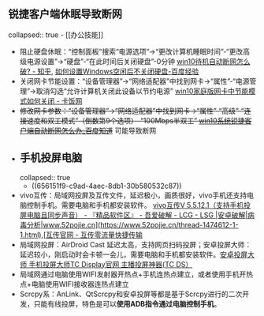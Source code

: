 ## 锐捷客户端休眠导致断网
collapsed:: true
	- [[办公技能]]
- 阻止硬盘休眠：“控制面板”搜索“电源选项”->“更改计算机睡眠时间”-“更改高级电源设置”->“硬盘”-“在此时间后关闭硬盘”-0分钟 [win10待机自动断网怎么破? - 知乎](https://www.zhihu.com/question/48111604), [如何设置Windows空闲后不关闭硬盘-百度经验](https://jingyan.baidu.com/article/0a52e3f4332777fe63ed7202.html)
- 关闭网卡节能设置：“设备管理器”->“网络适配器”中找到网卡->“属性”-“电源管理”->取消勾选“允许计算机关闭此设备以节约电源” [win10家庭版网卡中节能模式如何关闭 - 卡饭网](https://www.kafan.cn/A/1nljdp19vr.html)
- ~~修改网卡参数：“设备管理器”->“网络适配器”中找到网卡->“属性”-“高级”-“连接速度和双工模式”（倒数第9个选项）-“100Mbps半双工” [win10系统锐捷客户端自动断网怎么办_百度知道](https://zhidao.baidu.com/question/331048226455599485.html)~~ 可能导致断网
- ## 手机投屏电脑
  collapsed:: true
	- ((656151f9-c9ad-4aec-8db1-30b580532c87))
- vivo互传：局域网投屏及互传文件，延迟极小，画质很好，vivo手机还支持电脑控制手机。需要电脑和手机都安装软件。 [vivo互传V 5.5.12.1（支持手机投屏电脑且同步声音） - 『精品软件区』 - 吾爱破解 - LCG - LSG |安卓破解|病毒分析|www.52pojie.cn](https://www.52pojie.cn/thread-1474612-1-1.html),[互传官网 - 互传零流量快捷传输](https://es.vivo.com/)
- 局域网投屏：AirDroid Cast 延迟太高，支持网页扫码投屏；安卓投屏大师：延迟较小，刚启动时会卡顿一会儿，需要电脑和手机都安装软件。[安卓投屏大师 手机投屏大师TC Display官网 主播投屏神器(TC DS）](https://www.sigma-rt.com/tcds/)
- 局域网通过电脑使用WIFI发射器开热点+手机连热点建立，或者使用手机开热点+电脑使用WIFI接收器连热点建立
- Scrcpy系：AnLink、QtScrcpy和安卓投屏等都是基于Scrcpy进行的二次开发，只能有线投屏，特色是可以**使用ADB指令通过电脑控制手机**。